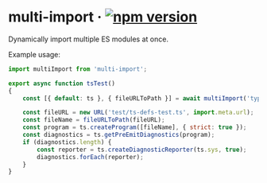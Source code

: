 # multi-import · [![npm version][npm badge]][npm URL]

Dynamically import multiple ES modules at once.

Example usage:

```js
import multiImport from 'multi-import';

export async function tsTest()
{
    const [{ default: ts }, { fileURLToPath }] = await multiImport('typescript', 'url');

    const fileURL = new URL('test/ts-defs-test.ts', import.meta.url);
    const fileName = fileURLToPath(fileURL);
    const program = ts.createProgram([fileName], { strict: true });
    const diagnostics = ts.getPreEmitDiagnostics(program);
    if (diagnostics.length) {
        const reporter = ts.createDiagnosticReporter(ts.sys, true);
        diagnostics.forEach(reporter);
    }
}
```

[npm badge]: https://badge.fury.io/js/multi-import.svg
[npm URL]: https://www.npmjs.com/package/multi-import
